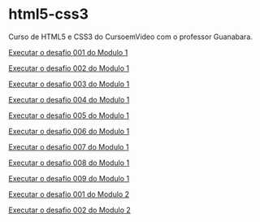 # html5-css3

Curso de HTML5 e CSS3 do CursoemVideo com o professor Guanabara.

<a href= "https://rafaeldrj.github.io/html-css/desafios/modulo-01/d001/index.html">Executar o desafio 001 do Modulo 1</a>

<a href= "https://rafaeldrj.github.io/html-css/desafios/modulo-01/d002/index.html">Executar o desafio 002 do Modulo 1</a>

<a href= "https://rafaeldrj.github.io/html-css/desafios/modulo-01/d003/index.html">Executar o desafio 003 do Modulo 1</a>

<a href= "https://rafaeldrj.github.io/html-css/desafios/modulo-01/d004/index.html">Executar o desafio 004 do Modulo 1</a>

<a href= "https://rafaeldrj.github.io/html-css/desafios/modulo-01/d005/index.html">Executar o desafio 005 do Modulo 1</a>

<a href= "https://rafaeldrj.github.io/html-css/desafios/modulo-01/d006/index.html">Executar o desafio 006 do Modulo 1</a>

<a href= "https://rafaeldrj.github.io/html-css/desafios/modulo-01/d007/index.html">Executar o desafio 007 do Modulo 1</a>

<a href= "https://rafaeldrj.github.io/html-css/desafios/modulo-01/d008/index.html">Executar o desafio 008 do Modulo 1</a>

<a href= "https://rafaeldrj.github.io/html-css/desafios/modulo-01/d009/index.html">Executar o desafio 009 do Modulo 1</a>

<a href= "https://rafaeldrj.github.io/html-css/desafios/modulo-02/d001/android.html">Executar o desafio 001 do Modulo 2</a>

<a href= "https://rafaeldrj.github.io/html-css/desafios/modulo-02/d002/cordel.html">Executar o desafio 002 do Modulo 2</a>
